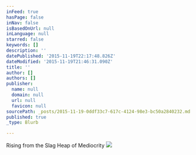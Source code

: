 ```yaml
---
inFeed: true
hasPage: false
inNav: false
isBasedOnUrl: null
inLanguage: null
starred: false
keywords: []
description: ''
datePublished: '2015-11-19T22:17:48.826Z'
dateModified: '2015-11-19T21:46:31.090Z'
title: ''
author: []
authors: []
publisher:
  name: null
  domain: null
  url: null
  favicon: null
sourcePath: _posts/2015-11-19-0ddf33c7-617c-4124-98e3-bc50a2840232.md
published: true
_type: Blurb

---
```

Rising from the Slag Heap of Mediocrity
![](https://the-grid-user-content.s3-us-west-2.amazonaws.com/9b7a16e8-b242-45d3-b70f-6b98abeb3c21.jpg)